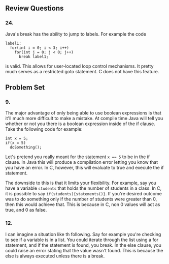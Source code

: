 ## Review Questions
### 24.
Java's break has the ability to jump to labels. For example the code

    label1:
      for(int i = 0; i < 3; i++)
        for(int j = 0; j < 0; j++)
          break label1;

is valid. This allows for user-located loop control mechanisms. It pretty much serves as a restricted goto statement. C does not have this feature.

## Problem Set
### 9.
The major advantage of only being able to use boolean expressions is that it'll much more difficult to make a mistake. At compile time Java will tell you whether or not you there is a boolean expression inside of the if clause. Take the following code for example:

    int x = 5;
    if(x = 5)
      doSomething();

Let's pretend you really meant for the statement ```x == 5``` to be in the if clause. In Java this will produce a compilation error letting you know that you have an error. In C, however, this will evaluate to true and execute the if statement.

The downside to this is that it limits your flexibility. For example, say you have a variable ```students``` that holds the number of students in a class. In C, it is possible to say ```if(students){statements()}```. If you're desired outcome was to do something only if the number of students were greater than 0, then this would achieve that. This is because in C, non 0 values will act as true, and 0 as false.

### 12.
I can imagine a situation like th following. Say for example you're checking to see if a variable is in a list. You could iterate through the list using a for statement, and if the statement is found, you break. In the else clause, you could raise an error stating that the value wasn't found. This is because the else is always executed unless there is a break.
